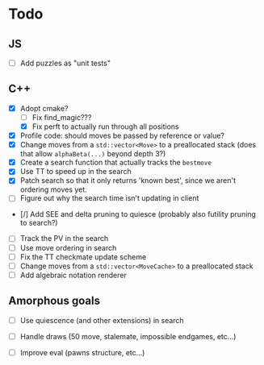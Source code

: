# Todo

## JS
  - [ ] Add puzzles as "unit tests"

## C++
  - [x] Adopt cmake?
      - [ ] Fix find_magic???
      - [x] Fix perft to actually run through all positions
  - [x] Profile code: should moves be passed by reference or value?
  - [x] Change moves from a `std::vector<Move>` to a preallocated stack (does that allow `alphaBeta(...)` beyond depth 3?)
  - [x] Create a search function that actually tracks the `bestmove`
  - [x] Use TT to speed up in the search
  - [x] Patch search so that it only returns 'known best', since we aren't ordering moves yet.
  - [ ] Figure out why the search time isn't updating in client
  - [/] Add SEE and delta pruning to quiesce (probably also futility pruning to search?)
  - [ ] Track the PV in the search
  - [ ] Use move ordering in search
  - [ ] Fix the TT checkmate update scheme
  - [ ] Change moves from a `std::vector<MoveCache>` to a preallocated stack
  - [ ] Add algebraic notation renderer

## Amorphous goals
  - [ ] Use quiescence (and other extensions) in search
  - [ ] Handle draws (50 move, stalemate, impossible endgames, etc...)
  - [ ] Improve eval (pawns structure, etc...)

